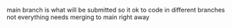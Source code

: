 main branch is what will be submitted so it ok to code in different branches
not everything needs merging to main right away
